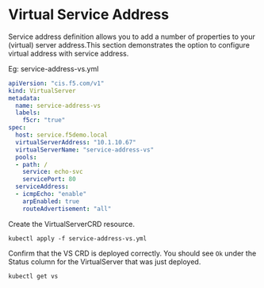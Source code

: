 # Virtual Service Address
 
Service address definition allows you to add a number of properties to your (virtual) server address.This section demonstrates the option to configure virtual address with service address.


Eg: service-address-vs.yml
```yml
apiVersion: "cis.f5.com/v1"
kind: VirtualServer
metadata:
  name: service-address-vs
  labels:
    f5cr: "true"
spec:
  host: service.f5demo.local
  virtualServerAddress: "10.1.10.67"
  virtualServerName: "service-address-vs"
  pools:
  - path: /
    service: echo-svc
    servicePort: 80
  serviceAddress:
  - icmpEcho: "enable"
    arpEnabled: true
    routeAdvertisement: "all"

```

Create the VirtualServerCRD resource.
```
kubectl apply -f service-address-vs.yml
```

Confirm that the VS CRD is deployed correctly. You should see `Ok` under the Status column for the VirtualServer that was just deployed.
```
kubectl get vs 
```